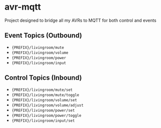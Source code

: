 # avr-mqtt
Project designed to bridge all my AVRs to MQTT for both control and events

## Event Topics (Outbound)

- `{PREFIX}/livingroom/mute`
- `{PREFIX}/livingroom/volume`
- `{PREFIX}/livingroom/power`
- `{PREFIX}/livingroom/input`

## Control Topics (Inbound)

- `{PREFIX}/livingroom/mute/set`
- `{PREFIX}/livingroom/mute/toggle`
- `{PREFIX}/livingroom/volume/set`
- `{PREFIX}/livingroom/volume/adjust`
- `{PREFIX}/livingroom/power/set`
- `{PREFIX}/livingroom/power/toggle`
- `{PREFIX}/livingroom/input/set`
